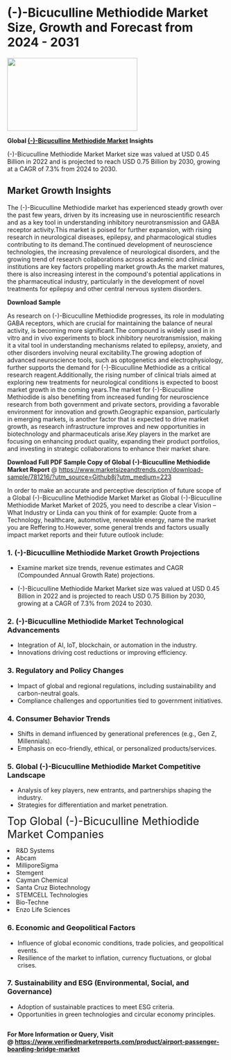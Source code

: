 <H1>(-)-Bicuculline Methiodide Market Size, Growth and Forecast from 2024 - 2031</H1><img class="aligncenter size-medium wp-image-584254" src="https://thirdeyenews.in/wp-content/uploads/2024/09/Global-Market-Research-300x168.jpeg" alt="" width="300" height="168" /><p><strong>Global&nbsp;<a href="https://www.marketsizeandtrends.com/download-sample/781216/?utm_source=Github8j?utm_medium=223">(-)-Bicuculline Methiodide Market</a> Insights</strong></p><p>(-)-Bicuculline Methiodide Market Market size was valued at USD 0.45 Billion in 2022 and is projected to reach USD 0.75 Billion by 2030, growing at a CAGR of 7.3% from 2024 to 2030.</p><p><h2>Market Growth Insights</h2> <p>The (-)-Bicuculline Methiodide market has experienced steady growth over the past few years, driven by its increasing use in neuroscientific research and as a key tool in understanding inhibitory neurotransmission and GABA receptor activity.This market is poised for further expansion, with rising research in neurological diseases, epilepsy, and pharmacological studies contributing to its demand.The continued development of neuroscience technologies, the increasing prevalence of neurological disorders, and the growing trend of research collaborations across academic and clinical institutions are key factors propelling market growth.As the market matures, there is also increasing interest in the compound's potential applications in the pharmaceutical industry, particularly in the development of novel treatments for epilepsy and other central nervous system disorders.</p> <p><strong>Download Sample</strong></p> <p>As research on (-)-Bicuculline Methiodide progresses, its role in modulating GABA receptors, which are crucial for maintaining the balance of neural activity, is becoming more significant.The compound is widely used in in vitro and in vivo experiments to block inhibitory neurotransmission, making it a vital tool in understanding mechanisms related to epilepsy, anxiety, and other disorders involving neural excitability.The growing adoption of advanced neuroscience tools, such as optogenetics and electrophysiology, further supports the demand for (-)-Bicuculline Methiodide as a critical research reagent.Additionally, the rising number of clinical trials aimed at exploring new treatments for neurological conditions is expected to boost market growth in the coming years.The market for (-)-Bicuculline Methiodide is also benefiting from increased funding for neuroscience research from both government and private sectors, providing a favorable environment for innovation and growth.Geographic expansion, particularly in emerging markets, is another factor that is expected to drive market growth, as research infrastructure improves and new opportunities in biotechnology and pharmaceuticals arise.Key players in the market are focusing on enhancing product quality, expanding their product portfolios, and investing in strategic collaborations to enhance their market share.<p><span class=""><strong>Download Full PDF Sample Copy of Global (-)-Bicuculline Methiodide Market Report</strong> @ <a href="https://www.marketsizeandtrends.com/download-sample/781216/?utm_source=Github8j?utm_medium=223" target="_blank">https://www.marketsizeandtrends.com/download-sample/781216/?utm_source=Github8j?utm_medium=223</a></span></p><p>In order to make an accurate and perceptive description of future scope of a Global&nbsp;(-)-Bicuculline Methiodide Market Market as Global&nbsp;(-)-Bicuculline Methiodide Market Market of 2025, you need to describe a clear Vision &ndash; What Industry or Linda can you think of for example: Quote from a Technology, healthcare, automotive, renewable energy, name the market you are Reffering to.However, some general trends and factors usually impact market reports and their future outlook include:</p><h3>1.&nbsp;<strong>(-)-Bicuculline Methiodide Market Growth Projections</strong></h3><ul><li>Examine market size trends, revenue estimates and CAGR (Compounded Annual Growth Rate) projections.</li><li><p>(-)-Bicuculline Methiodide Market Market size was valued at USD 0.45 Billion in 2022 and is projected to reach USD 0.75 Billion by 2030, growing at a CAGR of 7.3% from 2024 to 2030.</p></li></ul><h3>2.&nbsp;<strong>(-)-Bicuculline Methiodide Market Technological Advancements</strong></h3><ul><li>Integration of AI, IoT, blockchain, or automation in the industry.</li><li>Innovations driving cost reductions or improving efficiency.</li></ul><h3>3.&nbsp;<strong>Regulatory and Policy Changes</strong></h3><ul><li>Impact of global and regional regulations, including sustainability and carbon-neutral goals.</li><li>Compliance challenges and opportunities tied to government initiatives.</li></ul><h3>4.&nbsp;<strong>Consumer Behavior Trends</strong></h3><ul><li>Shifts in demand influenced by generational preferences (e.g., Gen Z, Millennials).</li><li>Emphasis on eco-friendly, ethical, or personalized products/services.</li></ul><h3>5.&nbsp;<strong>Global (-)-Bicuculline Methiodide Market Competitive Landscape</strong></h3><ul><li>Analysis of key players, new entrants, and partnerships shaping the industry.</li><li>Strategies for differentiation and market penetration.</li></ul><p data-pm-slice="1 1 []"><span style="color: inherit; font-family: inherit; font-size: 25px;">Top Global (-)-Bicuculline Methiodide Market Companies</span></p><div class="" data-test-id=""><p><li>R&D Systems</li><li> Abcam</li><li> MilliporeSigma</li><li> Stemgent</li><li> Cayman Chemical</li><li> Santa Cruz Biotechnology</li><li> STEMCELL Technologies</li><li> Bio-Techne</li><li> Enzo Life Sciences</li></p></div><h3>6.&nbsp;<strong>Economic and Geopolitical Factors</strong></h3><ul><li>Influence of global economic conditions, trade policies, and geopolitical events.</li><li>Resilience of the market to inflation, currency fluctuations, or global crises.</li></ul><h3>7.&nbsp;<strong>Sustainability and ESG (Environmental, Social, and Governance)</strong></h3><ul><li>Adoption of sustainable practices to meet ESG criteria.</li><li>Opportunities in green technologies and circular economy principles.</li></ul><h2><strong style="font-size: 14px;">For More Information or Query, Visit @&nbsp;</strong><a style="background-color: #ffffff; font-size: 14px;" href="https://www.marketsizeandtrends.com/report/bicuculline-methiodide-market/" target="_blank">https://www.verifiedmarketreports.com/product/airport-passenger-boarding-bridge-market</a></h2>